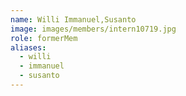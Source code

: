 ```yaml
---
name: Willi Immanuel,Susanto 
image: images/members/intern10719.jpg 
role: formerMem
aliases:
  - willi
  - immanuel
  - susanto
---
```

